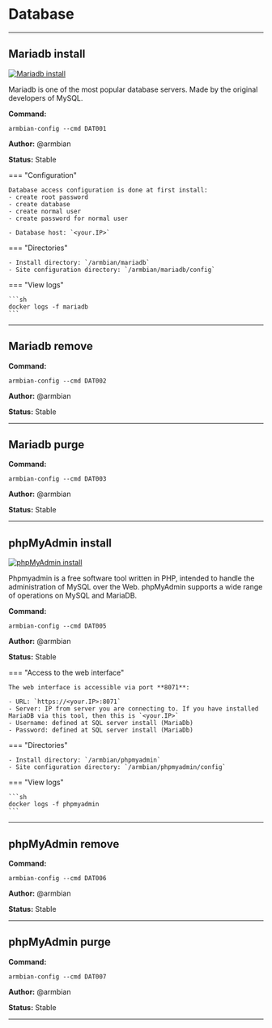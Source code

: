 # Database


***

## Mariadb install

<!--- section image START from tools/include/images/DAT001.png --->
[![Mariadb install](/images/DAT001.png)](#)
<!--- section image STOP from tools/include/images/DAT001.png --->


<!--- header START from tools/include/markdown/DAT001-header.md --->
Mariadb is one of the most popular database servers. Made by the original developers of MySQL.

<!--- header STOP from tools/include/markdown/DAT001-header.md --->

**Command:** 
~~~
armbian-config --cmd DAT001
~~~

**Author:** @armbian

**Status:** Stable


<!--- footer START from tools/include/markdown/DAT001-footer.md --->
=== "Configuration"

    Database access configuration is done at first install:
    - create root password
    - create database
    - create normal user
    - create password for normal user

    - Database host: `<your.IP>`

=== "Directories"

    - Install directory: `/armbian/mariadb`
    - Site configuration directory: `/armbian/mariadb/config`

=== "View logs"

    ```sh
    docker logs -f mariadb
    ```

<!--- footer STOP from tools/include/markdown/DAT001-footer.md --->



***

## Mariadb remove
**Command:** 
~~~
armbian-config --cmd DAT002
~~~

**Author:** @armbian

**Status:** Stable



***

## Mariadb purge
**Command:** 
~~~
armbian-config --cmd DAT003
~~~

**Author:** @armbian

**Status:** Stable



***

## phpMyAdmin install

<!--- section image START from tools/include/images/DAT005.png --->
[![phpMyAdmin install](/images/DAT005.png)](#)
<!--- section image STOP from tools/include/images/DAT005.png --->


<!--- header START from tools/include/markdown/DAT005-header.md --->
Phpmyadmin is a free software tool written in PHP, intended to handle the administration of MySQL over the Web. phpMyAdmin supports a wide range of operations on MySQL and MariaDB.

<!--- header STOP from tools/include/markdown/DAT005-header.md --->

**Command:** 
~~~
armbian-config --cmd DAT005
~~~

**Author:** @armbian

**Status:** Stable


<!--- footer START from tools/include/markdown/DAT005-footer.md --->
=== "Access to the web interface"

    The web interface is accessible via port **8071**:

    - URL: `https://<your.IP>:8071`
    - Server: IP from server you are connecting to. If you have installed MariaDB via this tool, then this is `<your.IP>`
    - Username: defined at SQL server install (MariaDb)
    - Password: defined at SQL server install (MariaDb)

=== "Directories"

    - Install directory: `/armbian/phpmyadmin`
    - Site configuration directory: `/armbian/phpmyadmin/config`

=== "View logs"

    ```sh
    docker logs -f phpmyadmin
    ```

<!--- footer STOP from tools/include/markdown/DAT005-footer.md --->



***

## phpMyAdmin remove
**Command:** 
~~~
armbian-config --cmd DAT006
~~~

**Author:** @armbian

**Status:** Stable



***

## phpMyAdmin purge
**Command:** 
~~~
armbian-config --cmd DAT007
~~~

**Author:** @armbian

**Status:** Stable



***

